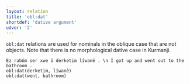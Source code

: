 ```yaml
---
layout: relation
title: 'obl:dat'
shortdef: 'dative argument'
udver: '2'
---
```


`obl:dat` relations are used for nominals in the oblique case that are not objects.
Note that there is no morphological dative case in Kurmanji.

~~~ sdparse
Ez rabûm ser xwe û derketim lîwanê . \n I got up and went out to the bathroom .
obl:dat(derketim, lîwanê)
obl:dat(went, bathroom)
~~~

<!-- Interlanguage links updated So kvě 14 19:04:03 CEST 2022 -->
